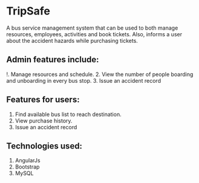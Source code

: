 # TripSafe
A bus service management system that can be used to both manage resources, employees, activities and book tickets. Also, informs a user about the accident hazards while purchasing tickets.
## Admin features include:
  !. Manage resources and schedule.
  2. View the number of people boarding and unboarding in every bus stop.
  3. Issue an accident record
  
## Features for users:
  <ol>
    <li>Find available bus list to reach destination.</li>
    <li>View purchase history.</li>
    <li>Issue an accident record</li>
  </ol>
 
  
## Technologies used: 
<ol>
    <liASP.NET</li>
    <li>AngularJs</li>
    <li>Bootstrap</li>
    <li>MySQL</li>
  </ol>

